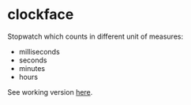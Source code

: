 clockface
============

Stopwatch which counts in different unit of measures:
- milliseconds
- seconds
- minutes
- hours

See working version [here](https://jonas-dp.github.io/clockface/index.html).
